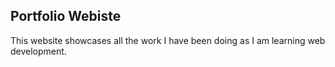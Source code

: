 ## Portfolio Webiste

This website showcases all the work I have been doing as I am learning web development.